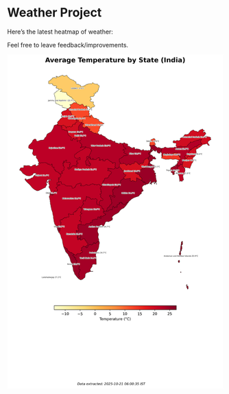 # Weather Project

Here’s the latest heatmap of weather:

Feel free to leave feedback/improvements.

![India Heatmap](docs/assets/india_heatmap.png?v=F6D42D)
